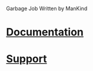 Garbage Job Written by ManKind 

# [Documentation](https://mankind-scripts.gitbook.io/documentation/scripts/garbage)

# [Support](https://discord.gg/39fNFepADG)
